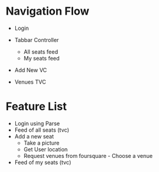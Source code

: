 # Navigation Flow


- Login


- Tabbar Controller
    - All seats feed
    - My seats feed

- Add New VC

- Venues TVC

# Feature List
- Login using Parse
- Feed of all seats (tvc)
- Add a new seat
  - Take a picture
  - Get User location
  - Request venues from foursquare
        - Choose a venue
- Feed of my seats (tvc)